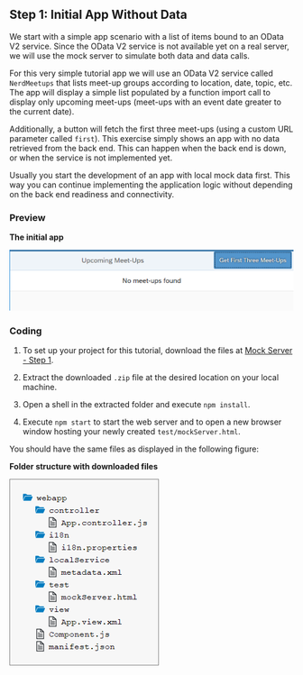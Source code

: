 <!-- loio7a78f1b707c248fd9ec53dcb5f10814c -->

## Step 1: Initial App Without Data

We start with a simple app scenario with a list of items bound to an OData V2 service. Since the OData V2 service is not available yet on a real server, we will use the mock server to simulate both data and data calls.

For this very simple tutorial app we will use an OData V2 service called `NerdMeetups` that lists meet-up groups according to location, date, topic, etc. The app will display a simple list populated by a function import call to display only upcoming meet-ups \(meet-ups with an event date greater to the current date\).

Additionally, a button will fetch the first three meet-ups \(using a custom URL parameter called `first`\). This exercise simply shows an app with no data retrieved from the back end. This can happen when the back end is down, or when the service is not implemented yet.

Usually you start the development of an app with local mock data first. This way you can continue implementing the application logic without depending on the back end readiness and connectivity.



### Preview

  
  
**The initial app**

![](images/loio3a29b22e092e4bf8a549fa2931758673_HiRes.png "The initial app")



### Coding

1.  To set up your project for this tutorial, download the files at [Mock Server - Step 1](https://ui5.sap.com/#/entity/sap.ui.core.tutorial.mockserver/sample/sap.ui.core.tutorial.mockserver.01).

2.  Extract the downloaded `.zip` file at the desired location on your local machine.
3.  Open a shell in the extracted folder and execute `npm install`.
4.  Execute `npm start` to start the web server and to open a new browser window hosting your newly created `test/mockServer.html`.

You should have the same files as displayed in the following figure:

  
  
**Folder structure with downloaded files**

![](images/loio026a90809d1a4dc5a28e147bc77eb830_HiRes.png "Folder structure with downloaded files")

